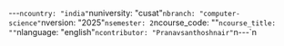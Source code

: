 ﻿---`ncountry: "india"`nuniversity: "cusat"`nbranch: "computer-science"`nversion: "2025"`nsemester: 2`ncourse_code: ""`ncourse_title: ""`nlanguage: "english"`ncontributor: "Pranavsanthoshnair"`n---`n
